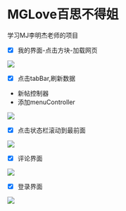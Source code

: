 # MGLove百思不得姐
学习MJ李明杰老师的项目



- [x] 我的界面-点击方块-加载网页

![](https://github.com/angmu/MGLove/blob/master/Screenshot/我的方块.gif)


- [x] 点击tabBar,刷新数据
- 新帖控制器
- 添加menuController

![](https://github.com/angmu/MGLove/blob/master/Screenshot/点击tabBar.gif)


- [x] 点击状态栏滚动到最前面

![](https://github.com/angmu/MGLove/blob/master/Screenshot/点击状态栏滚动到最前面.gif)

- [x] 评论界面

![](https://github.com/angmu/MGLove/blob/master/Screenshot/评论.gif)

- [x] 登录界面

![](https://github.com/angmu/MGLove/blob/master/Screenshot/登录界面.gif)